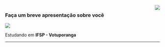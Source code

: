 <img align='right' src="https://github-readme-stats.vercel.app/api?username=Hiago-HenriqueTofanelli&show_icons=true&title_color=783c00&text_color=af552e&icon_color=783c00&bg_color=f8efd4&cache_seconds=2300">

### Faça um breve apresentação sobre você

<img src="https://img.shields.io/static/v1?label=Overview&message=Hiago&color=f8efd4&style=for-the-badge&logo=GitHub">

<p>

Estudando em **IFSP - Votuporanga**<br/>


</p>
<hr>
